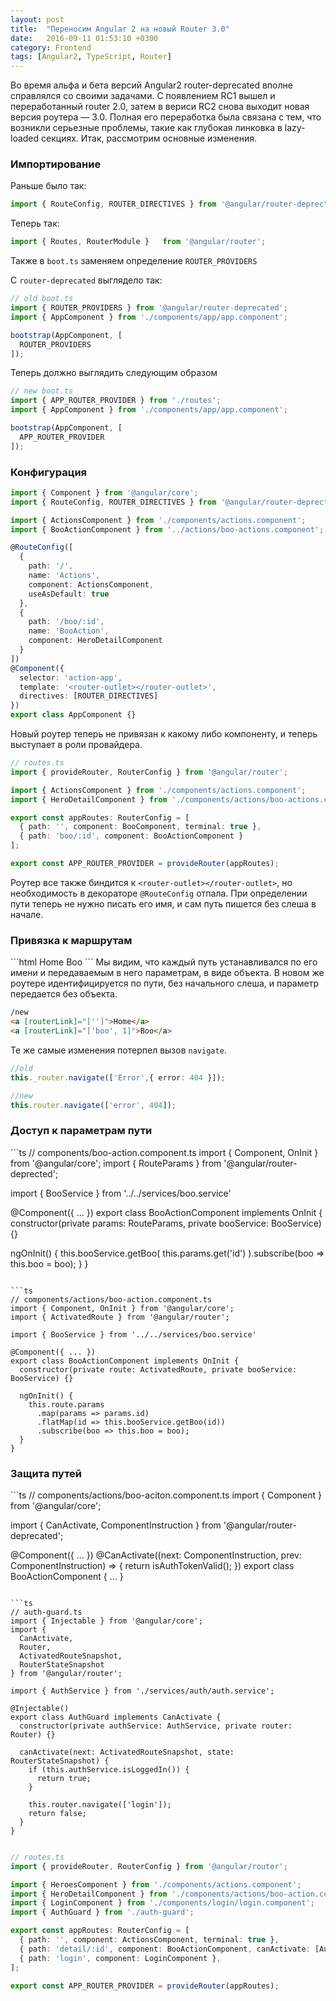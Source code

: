 ```yaml
---
layout: post
title:  "Переносим Angular 2 на новый Router 3.0"
date:   2016-09-11 01:53:10 +0300
category: Frontend
tags: [Angular2, TypeScript, Router]
---
```


Во время альфа и бета версий Angular2 router-deprecated вполне справлялся со своими задачами. С появлением RC1 вышел и переработанный 
router 2.0, затем в вериси RC2 снова выходит новая версия роутера — 3.0. Полная его переработка была связана с тем, что возникли серьезные
проблемы, такие как глубокая линковка в lazy-loaded секциях. 
Итак, рассмотрим основные изменения.
<!-- more -->

<h3>Импортирование</h3>
Раньше было так:

```ts
import { RouteConfig, ROUTER_DIRECTIVES } from '@angular/router-deprected';
```

Теперь так:

```ts
import { Routes, RouterModule }   from '@angular/router';
```

Также в ``boot.ts`` заменяем определение ``ROUTER_PROVIDERS``

С ``router-deprecated`` выглядело так:
```ts
// old boot.ts
import { ROUTER_PROVIDERS } from '@angular/router-deprecated';
import { AppComponent } from './components/app/app.component';

bootstrap(AppComponent, [
  ROUTER_PROVIDERS
]);
```
Теперь должно выглядить следующим образом
```ts
// new boot.ts
import { APP_ROUTER_PROVIDER } from './routes';
import { AppComponent } from './components/app/app.component';

bootstrap(AppComponent, [
  APP_ROUTER_PROVIDER
]);
```

<h3>Конфигурация</h3>

```ts
import { Component } from '@angular/core';
import { RouteConfig, ROUTER_DIRECTIVES } from '@angular/router-deprected';

import { ActionsComponent } from './components/actions.component';
import { BooActionComponent } from '../actions/boo-actions.component';

@RouteConfig([
  {
    path: '/',
    name: 'Actions',
    component: ActionsComponent,
    useAsDefault: true
  },
  {
    path: '/boo/:id',
    name: 'BooAction',
    component: HeroDetailComponent
  }
])
@Component({
  selector: 'action-app',
  template: '<router-outlet></router-outlet>',
  directives: [ROUTER_DIRECTIVES]
})
export class AppComponent {}
```

Новый роутер теперь не привязан к какому либо компоненту, и теперь выступает в роли провайдера. 

```ts
// routes.ts
import { provideRouter, RouterConfig } from '@angular/router';

import { ActionsComponent } from './components/actions.component';
import { HeroDetailComponent } from './components/actions/boo-actions.component';

export const appRoutes: RouterConfig = [
  { path: '', component: BooComponent, terminal: true },
  { path: 'boo/:id', component: BooActionComponent }
];

export const APP_ROUTER_PROVIDER = provideRouter(appRoutes);
```
Роутер все также биндится к ``<router-outlet></router-outlet>``, но необходимость в декораторе ``@RouteConfig`` отпала.
При определении пути теперь не нужно писать его имя, и сам путь пишется без слеша в начале. 

<h3> Привязка к маршрутам </h3>
```html
<a [routerLink]="['/Home']">Home</a>
<a [routerLink]="['/Boo', { id: 1 }]">Boo</a>
```
Мы видим, что каждый путь устанавливался по его имени и передаваемым в него параметрам, в виде объекта.
В новом же роутере идентифицируется по пути, без начального слеша, и параметр передается без объекта.

```html
/new
<a [routerLink]="['']">Home</a>
<a [routerLink]="['boo', 1]">Boo</a>
```

Те же самые изменения потерпел вызов ``navigate``.
```ts
//old
this._router.navigate(['Error',{ error: 404 }]);
```

```ts
//new
this.router.navigate(['error', 404]);
```

<h3>Доступ к параметрам пути</h3>
```ts
// components/boo-action.component.ts
import { Component, OnInit } from '@angular/core';
import { RouteParams } from '@angular/router-deprected';

import { BooService } from '../../services/boo.service'

@Component({ ... })
export class BooActionComponent implements OnInit {
  constructor(private params: RouteParams, private booService: BooService) {}

  ngOnInit() {
    this.booService.getBoo(
      this.params.get('id')
    ).subscribe(boo => this.boo = boo);
  }
}
```

```ts
// components/actions/boo-action.component.ts
import { Component, OnInit } from '@angular/core';
import { ActivatedRoute } from '@angular/router';

import { BooService } from '../../services/boo.service'

@Component({ ... })
export class BooActionComponent implements OnInit {
  constructor(private route: ActivatedRoute, private booService: BooService) {}

  ngOnInit() {
    this.route.params
      .map(params => params.id)
      .flatMap(id => this.booService.getBoo(id))
      .subscribe(boo => this.boo = boo);
  }
}
```

<h3>Защита путей</h3>
```ts
// components/actions/boo-aciton.component.ts
import { Component } from '@angular/core';

import { CanActivate, ComponentInstruction } from '@angular/router-deprecated';

@Component({ ... })
@CanActivate((next: ComponentInstruction, prev: ComponentInstruction) => {
  return isAuthTokenValid();
})
export class BooActionComponent { ... }
```

```ts
// auth-guard.ts
import { Injectable } from '@angular/core';
import {
  CanActivate,
  Router,
  ActivatedRouteSnapshot,
  RouterStateSnapshot
} from '@angular/router';

import { AuthService } from './services/auth/auth.service';

@Injectable()
export class AuthGuard implements CanActivate {
  constructor(private authService: AuthService, private router: Router) {}

  canActivate(next: ActivatedRouteSnapshot, state: RouterStateSnapshot) {
    if (this.authService.isLoggedIn()) {
      return true;
    }

    this.router.navigate(['login']);
    return false;
  }
}
```

```ts

// routes.ts
import { provideRouter, RouterConfig } from '@angular/router';

import { HeroesComponent } from './components/actions.component';
import { HeroDetailComponent } from './components/actions/boo-action.component';
import { LoginComponent } from './components/login/login.component';
import { AuthGuard } from './auth-guard';

export const appRoutes: RouterConfig = [
  { path: '', component: ActionsComponent, terminal: true },
  { path: 'detail/:id', component: BooActionComponent, canActivate: [AuthGuard] },
  { path: 'login', component: LoginComponent },
];

export const APP_ROUTER_PROVIDER = provideRouter(appRoutes);
```
